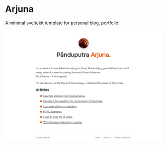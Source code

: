 # Arjuna
A minimal sveltekit template for personal blog, portfolio.

![Arjuna sveltekit theme preview](https://raw.githubusercontent.com/sharu725/arjuna/master/static/brand/arjuna.sveltekit-theme-preview.png)
